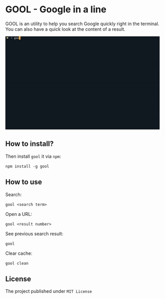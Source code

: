 # GOOL - Google in a line

GOOL is an utility to help you search Google quickly right in the terminal. You can also have a quick look at the content of a result.

![](demo.gif)

## How to install?

Then install `gool` it via `npm`:

```
npm install -g gool
```

## How to use

Search:

```
gool <search term>
```

Open a URL:

```
gool <result number>
```

See previous search result:

```
gool
```

Clear cache:

```
gool clean
```

## License

The project published under `MIT License`
